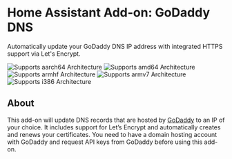 # Home Assistant Add-on: GoDaddy DNS

Automatically update your GoDaddy DNS IP address with integrated HTTPS support via Let's Encrypt.

![Supports aarch64 Architecture][aarch64-shield] ![Supports amd64 Architecture][amd64-shield] ![Supports armhf Architecture][armhf-shield] ![Supports armv7 Architecture][armv7-shield] ![Supports i386 Architecture][i386-shield]

## About

This add-on will update DNS records that are hosted by [GoDaddy][godaddy] to an IP of your choice. It includes support for Let’s Encrypt and automatically creates and renews your certificates. You need to have a domain hosting account with GoDaddy and request API keys from GoDaddy before using this add-on.

[aarch64-shield]: https://img.shields.io/badge/aarch64-yes-green.svg
[amd64-shield]: https://img.shields.io/badge/amd64-yes-green.svg
[armhf-shield]: https://img.shields.io/badge/armhf-yes-green.svg
[armv7-shield]: https://img.shields.io/badge/armv7-yes-green.svg
[i386-shield]: https://img.shields.io/badge/i386-yes-green.svg
[godaddy]: https://www.godaddy.com/
